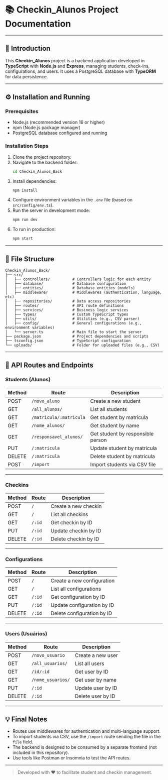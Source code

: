 # 📚 Checkin_Alunos Project Documentation

---

## 🚀 Introduction

This **Checkin_Alunos** project is a backend application developed in **TypeScript** with **Node.js** and **Express**, managing students, check-ins, configurations, and users. It uses a PostgreSQL database with **TypeORM** for data persistence.

---

## ⚙️ Installation and Running

### Prerequisites

- Node.js (recommended version 16 or higher)
- npm (Node.js package manager)
- PostgreSQL database configured and running

### Installation Steps

1. Clone the project repository.
2. Navigate to the backend folder:
   ```bash
   cd Checkin_Alunos_Back
   ```
3. Install dependencies:
   ```bash
   npm install
   ```
4. Configure environment variables in the `.env` file (based on `src/config/env.ts`).
5. Run the server in development mode:
   ```bash
   npm run dev
   ```
6. To run in production:
   ```bash
   npm start
   ```

---

## 📁 File Structure

```
Checkin_Alunos_Back/
├── src/
│   ├── controllers/          # Controllers logic for each entity
│   ├── database/             # Database configuration
│   ├── entities/             # Database entities (models)
│   ├── middleware/           # Middlewares (authentication, language, etc)
│   ├── repositories/         # Data access repositories
│   ├── routes/               # API route definitions
│   ├── services/             # Business logic services
│   ├── types/                # Custom TypeScript types
│   ├── utils/                # Utilities (e.g., CSV parser)
│   ├── config/               # General configurations (e.g., environment variables)
│   └── server.ts             # Main file to start the server
├── package.json              # Project dependencies and scripts
├── tsconfig.json             # TypeScript configuration
└── uploads/                  # Folder for uploaded files (e.g., CSV)
```

---

## 🔗 API Routes and Endpoints

### Students (Alunos)

| Method | Route                  | Description                          |
|--------|------------------------|------------------------------------|
| POST   | `/novo_aluno`           | Create a new student                |
| GET    | `/all_alunos/`          | List all students                  |
| GET    | `/matricula/:matricula` | Get student by matricula           |
| GET    | `/nome_alunos/`         | Get student by name                |
| GET    | `/responsavel_alunos/`  | Get student by responsible person  |
| PUT    | `/:matricula`           | Update student by matricula        |
| DELETE | `/:matricula`           | Delete student by matricula        |
| POST   | `/import`               | Import students via CSV file       |

---

### Checkins

| Method | Route   | Description                  |
|--------|---------|------------------------------|
| POST   | `/`     | Create a new checkin          |
| GET    | `/`     | List all checkins             |
| GET    | `/:id`  | Get checkin by ID             |
| PUT    | `/:id`  | Update checkin by ID          |
| DELETE | `/:id`  | Delete checkin by ID          |

---

### Configurations

| Method | Route   | Description                    |
|--------|---------|-------------------------------|
| POST   | `/`     | Create a new configuration     |
| GET    | `/`     | List all configurations        |
| GET    | `/:id`  | Get configuration by ID        |
| PUT    | `/:id`  | Update configuration by ID     |
| DELETE | `/:id`  | Delete configuration by ID     |

---

### Users (Usuários)

| Method | Route             | Description                    |
|--------|-------------------|-------------------------------|
| POST   | `/novo_usuario`    | Create a new user              |
| GET    | `/all_usuarios/`  | List all users                 |
| GET    | `/id/:id`         | Get user by ID                |
| GET    | `/nome_usuarios/` | Get user by name              |
| PUT    | `/:id`            | Update user by ID             |
| DELETE | `/:id`            | Delete user by ID             |

---

## 💡 Final Notes

- Routes use middlewares for authentication and multi-language support.
- To import students via CSV, use the `/import` route sending the file in the `file` field.
- The backend is designed to be consumed by a separate frontend (not included in this repository).
- Use tools like Postman or Insomnia to test the API routes.

---

> Developed with ❤️ to facilitate student and checkin management.
